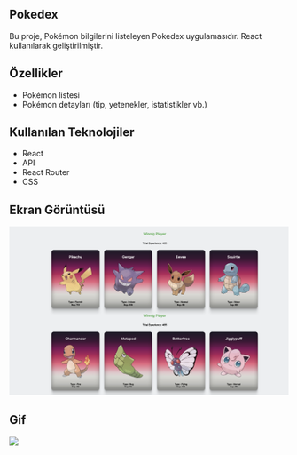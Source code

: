 ## Pokedex

Bu proje, Pokémon bilgilerini listeleyen Pokedex uygulamasıdır. React kullanılarak geliştirilmiştir.

## Özellikler

- Pokémon listesi
- Pokémon detayları (tip, yetenekler, istatistikler vb.)

## Kullanılan Teknolojiler

- React
- API
- React Router 
- CSS 

## Ekran Görüntüsü

![](./public/Ekran%20Resmi%202024-07-10%2021.04.50.png)


## Gif

![](./public/pokedex.gif_1.gif)